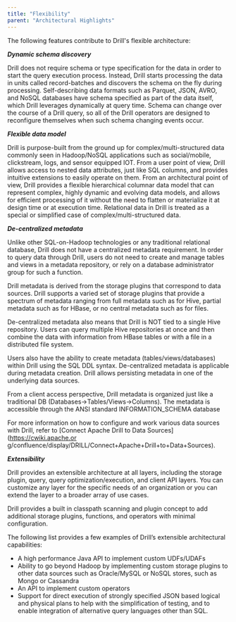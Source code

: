 ```yaml
---
title: "Flexibility"
parent: "Architectural Highlights"
---
```

The following features contribute to Drill's flexible architecture:

**_Dynamic schema discovery_**

Drill does not require schema or type specification for the data in order to
start the query execution process. Instead, Drill starts processing the data
in units called record-batches and discovers the schema on the fly during
processing. Self-describing data formats such as Parquet, JSON, AVRO, and
NoSQL databases have schema specified as part of the data itself, which Drill
leverages dynamically at query time. Schema can change over the course of a
Drill query, so all of the Drill operators are designed to reconfigure
themselves when such schema changing events occur.

**_Flexible data model_**

Drill is purpose-built from the ground up for complex/multi-structured data
commonly seen in Hadoop/NoSQL applications such as social/mobile, clickstream,
logs, and sensor equipped IOT. From a user point of view, Drill allows access
to nested data attributes, just like SQL columns, and provides intuitive
extensions to easily operate on them. From an architectural point of view,
Drill provides a flexible hierarchical columnar data model that can represent
complex, highly dynamic and evolving data models, and allows for efficient
processing of it without the need to flatten or materialize it at design time
or at execution time. Relational data in Drill is treated as a special or
simplified case of complex/multi-structured data.

**_De-centralized metadata_**

Unlike other SQL-on-Hadoop technologies or any traditional relational
database, Drill does not have a centralized metadata requirement. In order to
query data through Drill, users do not need to create and manage tables and
views in a metadata repository, or rely on a database administrator group for
such a function.

Drill metadata is derived from the storage plugins that correspond to data
sources. Drill supports a varied set of storage plugins that provide a
spectrum of metadata ranging from full metadata such as for Hive, partial
metadata such as for HBase, or no central metadata such as for files.

De-centralized metadata also means that Drill is NOT tied to a single Hive
repository. Users can query multiple Hive repositories at once and then
combine the data with information from HBase tables or with a file in a
distributed file system.

Users also have the ability to create metadata (tables/views/databases) within
Drill using the SQL DDL syntax. De-centralized metadata is applicable during
metadata creation. Drill allows persisting metadata in one of the underlying
data sources.

From a client access perspective, Drill metadata is organized just like a
traditional DB (Databases->Tables/Views->Columns). The metadata is accessible
through the ANSI standard INFORMATION_SCHEMA database

For more information on how to configure and work various data sources with
Drill, refer to [Connect Apache Drill to Data Sources](https://cwiki.apache.or
g/confluence/display/DRILL/Connect+Apache+Drill+to+Data+Sources).

**_Extensibility_**

Drill provides an extensible architecture at all layers, including the storage
plugin, query, query optimization/execution, and client API layers. You can
customize any layer for the specific needs of an organization or you can
extend the layer to a broader array of use cases.

Drill provides a built in classpath scanning and plugin concept to add
additional storage plugins, functions, and operators with minimal
configuration.

The following list provides a few examples of Drill’s extensible architectural
capabilities:

* A high performance Java API to implement custom UDFs/UDAFs
* Ability to go beyond Hadoop by implementing custom storage plugins to other data sources such as Oracle/MySQL or NoSQL stores, such as Mongo or Cassandra
* An API to implement custom operators
* Support for direct execution of strongly specified JSON based logical and physical plans to help with the simplification of testing, and to enable integration of alternative query languages other than SQL.